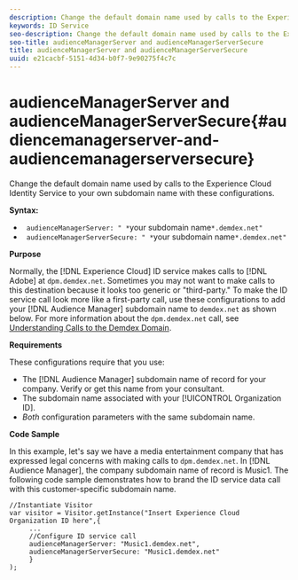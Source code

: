 ```yaml
---
description: Change the default domain name used by calls to the Experience Cloud Identity Service to your own subdomain name with these configurations.
keywords: ID Service
seo-description: Change the default domain name used by calls to the Experience Cloud Identity Service to your own subdomain name with these configurations.
seo-title: audienceManagerServer and audienceManagerServerSecure
title: audienceManagerServer and audienceManagerServerSecure
uuid: e21cacbf-5151-4d34-b0f7-9e90275f4c7c
---
```


# audienceManagerServer and audienceManagerServerSecure{#audiencemanagerserver-and-audiencemanagerserversecure}

Change the default domain name used by calls to the Experience Cloud Identity Service to your own subdomain name with these configurations.

 **Syntax:**

* ` audienceManagerServer: " *`your subdomain name`*.demdex.net"` 
* ` audienceManagerServerSecure: " *`your subdomain name`*.demdex.net"`

**Purpose**

Normally, the [!DNL Experience Cloud] ID service makes calls to [!DNL Adobe] at `dpm.demdex.net`. Sometimes you may not want to make calls to this destination because it looks too generic or "third-party." To make the ID service call look more like a first-party call, use these configurations to add your [!DNL Audience Manager] subdomain name to `demdex.net` as shown below. For more information about the `dpm.demdex.net` call, see [Understanding Calls to the Demdex Domain](https://docs.adobe.com/content/help/en/audience-manager/user-guide/reference/demdex-calls.html).

**Requirements**

These configurations require that you use:

* The [!DNL Audience Manager] subdomain name of record for your company. Verify or get this name from your consultant. 
* The subdomain name associated with your [!UICONTROL Organization ID]. 
* *Both* configuration parameters with the same subdomain name.

**Code Sample**

In this example, let's say we have a media entertainment company that has expressed legal concerns with making calls to `dpm.demdex.net`. In [!DNL Audience Manager], the company subdomain name of record is Music1. The following code sample demonstrates how to brand the ID service data call with this customer-specific subdomain name.

```
//Instantiate Visitor 
var visitor = Visitor.getInstance("Insert Experience Cloud Organization ID here",{ 
     ... 
     //Configure ID service call 
     audienceManagerServer: "Music1.demdex.net", 
     audienceManagerServerSecure: "Music1.demdex.net" 
     } 
);
```

